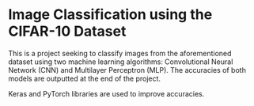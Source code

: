 # Image Classification using the CIFAR-10 Dataset

This is a project seeking to classify images from the aforementioned dataset using two machine learning algorithms: Convolutional Neural Network (CNN) and Multilayer Perceptron (MLP). The accuracies of both models are outputted at the end of the project.

Keras and PyTorch libraries are used to improve accuracies.

##
